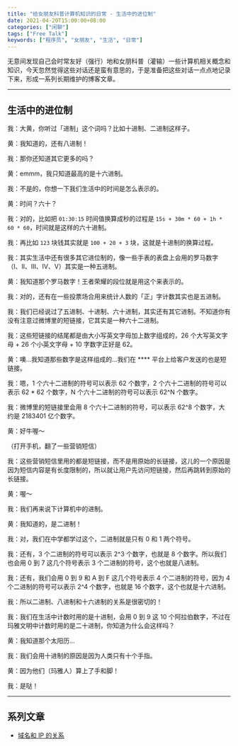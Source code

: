 ```yaml
---
title: "给女朋友科普计算机知识的日常 - 生活中的进位制"
date: 2021-04-20T15:00:00+08:00
categories: ["闲聊"]
tags: ["Free Talk"]
keywords: ["程序员", "女朋友", "生活", "日常"]
---
```


无意间发现自己会时常友好（强行）地和女朋科普（灌输）一些计算机相关概念和知识，今天忽然觉得这些对话还是蛮有意思的，于是准备把这些对话一点点地记录下来，形成一系列长期维护的博客文章。<!--more-->

---

## 生活中的进位制

我：大黄，你听过「进制」这个词吗？比如十进制、二进制这样子。

黄：我知道的，还有八进制！

我：那你还知道其它更多的吗？

黄：emmm，我只知道最高的是十六进制。

我：不是的，你想一下我们生活中的时间是怎么表示的。

黄：时间？六十？

我：对的，比如把 `01:30:15` 时间值换算成秒的过程是 `15s + 30m * 60 + 1h * 60 * 60`，时间就是这样的六十进制。

我：再比如 `123` 块钱其实就是 `100 + 20 + 3` 块，这就是十进制的换算过程。

我：其实生活中还有很多其它进位制的，像一些手表的表盘上会用的罗马数字（I、II、III、IV、V）其实是一种五进制。

黄：我知道那个罗马数字！王者荣耀的段位就是用这个来表示的。

我：对的，还有在一些投票场合用来统计人数的「正」字计数其实也是五进制。

我：我们已经说过了五进制、十进制、六十进制，其实还有其它进制。不知道你有没有注意过微博里的短链接，它其实是一种六十二进制。

我：这些短链接的结尾都是由大小写英文字母加上数字组成的，26 个大写英文字母 + 26 个小英文字母 + 10 字数字正好是 62。

黄：噢...我知道那些数字是这样组成的...我们在 \*\*\*\* 平台上给客户发送的也是短链接。

我：嗯，1 个六十二进制的符号可以表示 62 个数字，2 个六十二进制的符号可以表示 62 \* 62 个数字，N 个六十二进制的符号可以表示 62^N 个数字。

我：微博里的短链接里会用 8 个六十二进制的符号，可以表示 62^8 个数字，大约是 2183401 亿个数字。

黄：好牛喔～

（打开手机，翻了一些营销短信）

我：这些营销短信里用的都是短链接，而不是用原始的长链接，这儿的一个原因是因为短信内容是有长度限制的，所以就让用户先访问短链接，然后再跳转到原始的长链接。

黄：喔～

我：我们再来说下计算机中的进制。

黄：我知道的，是二进制！

我：对，我们在中学都学过这个，二进制就是只有 0 和 1 两个符号。

我：还有，3 个二进制的符号可以表示 2^3 个数字，也就是 8 个数字。所以我们也会用 0 到 7 这几个符号表示 3 个二进制的符号，这个也就是八进制。

我：还有，我们会用 0 到 9 和 A 到 F 这几个符号表示 4 个二进制的符号，因为 4 个二进制的符号可以表示 2^4 个数字，也就是 16 个数字，这个也就是十六进制。

我：所以二进制、八进制和十六进制的关系是很密切的！

我：我们在生活中计数时用的是十进制，会用 0 到 9 这 10 个阿拉伯数字，不过在玛雅文明中计数时用的是二十进制，你知道为什么会这样吗？

黄：我知道那个太阳历...

我：我们会用十进制的原因是因为人类只有十个手指。

黄：因为他们（玛雅人）算上了手和脚！

我：是哒！

---

## 系列文章

- [域名和 IP 的关系](/2021/03/24/给女朋友科普计算机知识的日常-域名和-ip-的关系/)
